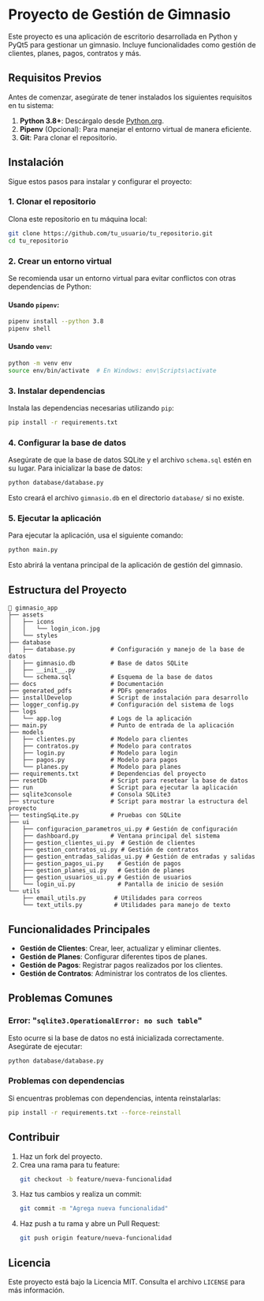 # Proyecto de Gestión de Gimnasio

Este proyecto es una aplicación de escritorio desarrollada en Python y PyQt5 para gestionar un gimnasio. Incluye funcionalidades como gestión de clientes, planes, pagos, contratos y más.

## Requisitos Previos

Antes de comenzar, asegúrate de tener instalados los siguientes requisitos en tu sistema:

1. **Python 3.8+**: Descárgalo desde [Python.org](https://www.python.org/).
2. **Pipenv** (Opcional): Para manejar el entorno virtual de manera eficiente.
3. **Git**: Para clonar el repositorio.

## Instalación

Sigue estos pasos para instalar y configurar el proyecto:

### 1. Clonar el repositorio

Clona este repositorio en tu máquina local:
```bash
git clone https://github.com/tu_usuario/tu_repositorio.git
cd tu_repositorio
```

### 2. Crear un entorno virtual

Se recomienda usar un entorno virtual para evitar conflictos con otras dependencias de Python:

#### Usando `pipenv`:
```bash
pipenv install --python 3.8
pipenv shell
```

#### Usando `venv`:
```bash
python -m venv env
source env/bin/activate  # En Windows: env\Scripts\activate
```

### 3. Instalar dependencias

Instala las dependencias necesarias utilizando `pip`:
```bash
pip install -r requirements.txt
```

### 4. Configurar la base de datos

Asegúrate de que la base de datos SQLite y el archivo `schema.sql` estén en su lugar. Para inicializar la base de datos:
```bash
python database/database.py
```
Esto creará el archivo `gimnasio.db` en el directorio `database/` si no existe.

### 5. Ejecutar la aplicación

Para ejecutar la aplicación, usa el siguiente comando:
```bash
python main.py
```
Esto abrirá la ventana principal de la aplicación de gestión del gimnasio.

## Estructura del Proyecto

```
📂 gimnasio_app
├── assets
│   ├── icons
│   │   └── login_icon.jpg
│   └── styles
├── database
│   ├── database.py          # Configuración y manejo de la base de datos
│   ├── gimnasio.db          # Base de datos SQLite
│   ├── __init__.py
│   └── schema.sql           # Esquema de la base de datos
├── docs                     # Documentación
├── generated_pdfs           # PDFs generados
├── installDevelop           # Script de instalación para desarrollo
├── logger_config.py         # Configuración del sistema de logs
├── logs
│   └── app.log              # Logs de la aplicación
├── main.py                  # Punto de entrada de la aplicación
├── models
│   ├── clientes.py          # Modelo para clientes
│   ├── contratos.py         # Modelo para contratos
│   ├── login.py             # Modelo para login
│   ├── pagos.py             # Modelo para pagos
│   └── planes.py            # Modelo para planes
├── requirements.txt         # Dependencias del proyecto
├── resetDb                  # Script para resetear la base de datos
├── run                      # Script para ejecutar la aplicación
├── sqlite3console           # Consola SQLite3
├── structure                # Script para mostrar la estructura del proyecto
├── testingSqLite.py         # Pruebas con SQLite
├── ui
│   ├── configuracion_parametros_ui.py # Gestión de configuración
│   ├── dashboard.py         # Ventana principal del sistema
│   ├── gestion_clientes_ui.py  # Gestión de clientes
│   ├── gestion_contratos_ui.py # Gestión de contratos
│   ├── gestion_entradas_salidas_ui.py # Gestión de entradas y salidas
│   ├── gestion_pagos_ui.py    # Gestión de pagos
│   ├── gestion_planes_ui.py   # Gestión de planes
│   ├── gestion_usuarios_ui.py # Gestión de usuarios
│   └── login_ui.py            # Pantalla de inicio de sesión
└── utils
    ├── email_utils.py        # Utilidades para correos
    └── text_utils.py         # Utilidades para manejo de texto
```

## Funcionalidades Principales

- **Gestión de Clientes**: Crear, leer, actualizar y eliminar clientes.
- **Gestión de Planes**: Configurar diferentes tipos de planes.
- **Gestión de Pagos**: Registrar pagos realizados por los clientes.
- **Gestión de Contratos**: Administrar los contratos de los clientes.

## Problemas Comunes

### Error: "`sqlite3.OperationalError: no such table`"
Esto ocurre si la base de datos no está inicializada correctamente. Asegúrate de ejecutar:
```bash
python database/database.py
```

### Problemas con dependencias
Si encuentras problemas con dependencias, intenta reinstalarlas:
```bash
pip install -r requirements.txt --force-reinstall
```

## Contribuir

1. Haz un fork del proyecto.
2. Crea una rama para tu feature:
   ```bash
   git checkout -b feature/nueva-funcionalidad
   ```
3. Haz tus cambios y realiza un commit:
   ```bash
   git commit -m "Agrega nueva funcionalidad"
   ```
4. Haz push a tu rama y abre un Pull Request:
   ```bash
   git push origin feature/nueva-funcionalidad
   ```

## Licencia

Este proyecto está bajo la Licencia MIT. Consulta el archivo `LICENSE` para más información.
